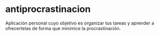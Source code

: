 antiprocrastinacion
===================

Aplicación personal cuyo objetivo es organizar tus tareas y aprender a ofrecertelas de forma que minimice la procrastinación.